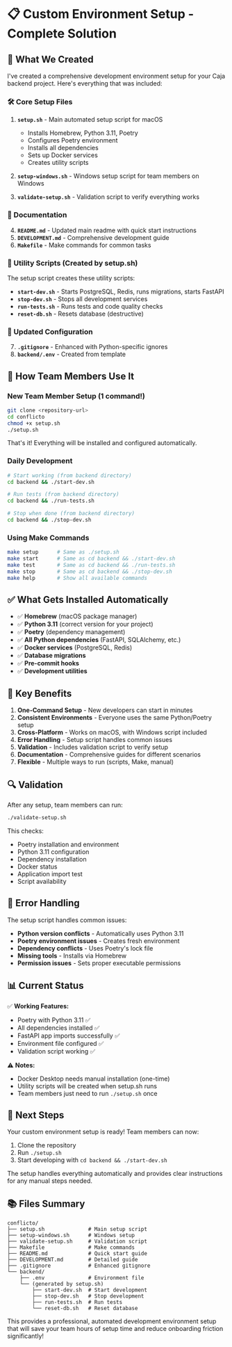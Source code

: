 # 📋 Custom Environment Setup - Complete Solution

## 🎯 What We Created

I've created a comprehensive development environment setup for your Caja backend project. Here's everything that was included:

### 🛠️ Core Setup Files

1. **`setup.sh`** - Main automated setup script for macOS
   - Installs Homebrew, Python 3.11, Poetry
   - Configures Poetry environment
   - Installs all dependencies
   - Sets up Docker services
   - Creates utility scripts

2. **`setup-windows.sh`** - Windows setup script for team members on Windows

3. **`validate-setup.sh`** - Validation script to verify everything works

### 📁 Documentation

4. **`README.md`** - Updated main readme with quick start instructions
5. **`DEVELOPMENT.md`** - Comprehensive development guide
6. **`Makefile`** - Make commands for common tasks

### 🔧 Utility Scripts (Created by setup.sh)

The setup script creates these utility scripts:

- **`start-dev.sh`** - Starts PostgreSQL, Redis, runs migrations, starts FastAPI
- **`stop-dev.sh`** - Stops all development services
- **`run-tests.sh`** - Runs tests and code quality checks
- **`reset-db.sh`** - Resets database (destructive)

### 📝 Updated Configuration

7. **`.gitignore`** - Enhanced with Python-specific ignores
8. **`backend/.env`** - Created from template

## 🚀 How Team Members Use It

### New Team Member Setup (1 command!)

```bash
git clone <repository-url>
cd conflicto
chmod +x setup.sh
./setup.sh
```

That's it! Everything will be installed and configured automatically.

### Daily Development

```bash
# Start working (from backend directory)
cd backend && ./start-dev.sh

# Run tests (from backend directory)
cd backend && ./run-tests.sh

# Stop when done (from backend directory)
cd backend && ./stop-dev.sh
```

### Using Make Commands

```bash
make setup      # Same as ./setup.sh
make start      # Same as cd backend && ./start-dev.sh
make test       # Same as cd backend && ./run-tests.sh
make stop       # Same as cd backend && ./stop-dev.sh
make help       # Show all available commands
```

## ✅ What Gets Installed Automatically

- ✅ **Homebrew** (macOS package manager)
- ✅ **Python 3.11** (correct version for your project)
- ✅ **Poetry** (dependency management)
- ✅ **All Python dependencies** (FastAPI, SQLAlchemy, etc.)
- ✅ **Docker services** (PostgreSQL, Redis)
- ✅ **Database migrations**
- ✅ **Pre-commit hooks**
- ✅ **Development utilities**

## 🎯 Key Benefits

1. **One-Command Setup** - New developers can start in minutes
2. **Consistent Environments** - Everyone uses the same Python/Poetry setup
3. **Cross-Platform** - Works on macOS, with Windows script included
4. **Error Handling** - Setup script handles common issues
5. **Validation** - Includes validation script to verify setup
6. **Documentation** - Comprehensive guides for different scenarios
7. **Flexible** - Multiple ways to run (scripts, Make, manual)

## 🔍 Validation

After any setup, team members can run:

```bash
./validate-setup.sh
```

This checks:
- Poetry installation and environment
- Python 3.11 configuration
- Dependency installation
- Docker status
- Application import test
- Script availability

## 🚨 Error Handling

The setup script handles common issues:

- **Python version conflicts** - Automatically uses Python 3.11
- **Poetry environment issues** - Creates fresh environment
- **Dependency conflicts** - Uses Poetry's lock file
- **Missing tools** - Installs via Homebrew
- **Permission issues** - Sets proper executable permissions

## 📊 Current Status

✅ **Working Features:**
- Poetry with Python 3.11 ✅
- All dependencies installed ✅
- FastAPI app imports successfully ✅
- Environment file configured ✅
- Validation script working ✅

⚠️ **Notes:**
- Docker Desktop needs manual installation (one-time)
- Utility scripts will be created when setup.sh runs
- Team members just need to run `./setup.sh` once

## 🎉 Next Steps

Your custom environment setup is ready! Team members can now:

1. Clone the repository
2. Run `./setup.sh`
3. Start developing with `cd backend && ./start-dev.sh`

The setup handles everything automatically and provides clear instructions for any manual steps needed.

## 📚 Files Summary

```
conflicto/
├── setup.sh              # Main setup script
├── setup-windows.sh      # Windows setup
├── validate-setup.sh     # Validation script
├── Makefile              # Make commands
├── README.md             # Quick start guide
├── DEVELOPMENT.md        # Detailed guide
├── .gitignore            # Enhanced gitignore
└── backend/
    ├── .env              # Environment file
    └── (generated by setup.sh)
        ├── start-dev.sh  # Start development
        ├── stop-dev.sh   # Stop development
        ├── run-tests.sh  # Run tests
        └── reset-db.sh   # Reset database
```

This provides a professional, automated development environment setup that will save your team hours of setup time and reduce onboarding friction significantly!
